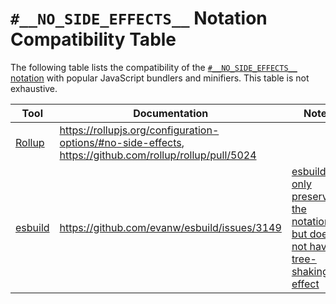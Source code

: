 # `#__NO_SIDE_EFFECTS__` Notation Compatibility Table

The following table lists the compatibility of the [`#__NO_SIDE_EFFECTS__` notation](./no-side-effects-notation-spec.md) with popular JavaScript bundlers and minifiers. This table is not exhaustive.

| Tool | Documentation | Note |
| ---- | ----------------- | ------------- |
| [Rollup](https://rollupjs.org/) | https://rollupjs.org/configuration-options/#no-side-effects, https://github.com/rollup/rollup/pull/5024 |
| [esbuild](https://esbuild.github.io/) | https://github.com/evanw/esbuild/issues/3149 | [esbuild only preserves the notation but does not have tree-shaking effect](https://github.com/evanw/esbuild/issues/3149#issuecomment-1584954956) | 


